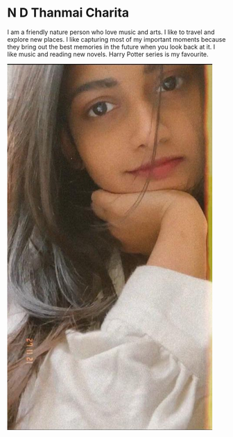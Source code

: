 # N D Thanmai Charita

I am a friendly nature person who love music and arts. I like to travel and explore new places. I like capturing most of my important moments because they bring out the best memories in the future when you look back at it. I like music and reading new novels. Harry Potter series is my favourite. 

![Nagadesi](https://github.com/tanmaycharita/assignment2-Nagadesi/blob/main/Nagadesi.jpeg)